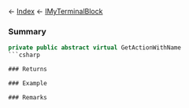 ← [Index](Api-Index) ← [IMyTerminalBlock](Sandbox.ModAPI.Ingame.IMyTerminalBlock)

### Summary

```csharp
private public abstract virtual GetActionWithName
```csharp

### Returns

### Example

### Remarks

